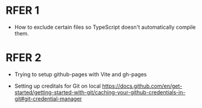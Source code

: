 # RFER 1
- How to exclude certain files so TypeScript doesn't automatically compile them.

# RFER 2
- Trying to setup github-pages with Vite and gh-pages

- Setting up creditals for Git on local
https://docs.github.com/en/get-started/getting-started-with-git/caching-your-github-credentials-in-git#git-credential-manager
